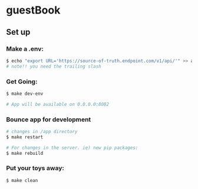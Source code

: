 # guestBook

## Set up 

### Make a .env:
```bash
$ echo "export URL='https://source-of-truth.endpoint.com/v1/api/'" >> app/.env
# note!! you need the trailing slash
```

### Get Going:
```bash
$ make dev-env

# App will be available on 0.0.0.0:8082
```

### Bounce app for development
```bash
# changes in /app directory
$ make restart

# For changes in the server. ie) new pip packages:
$ make rebuild
```

### Put your toys away:
```bash
$ make clean
```

